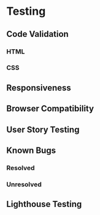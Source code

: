 # Testing

## Code Validation

### HTML
### CSS

## Responsiveness

## Browser Compatibility

## User Story Testing

## Known Bugs

### Resolved

### Unresolved

## Lighthouse Testing